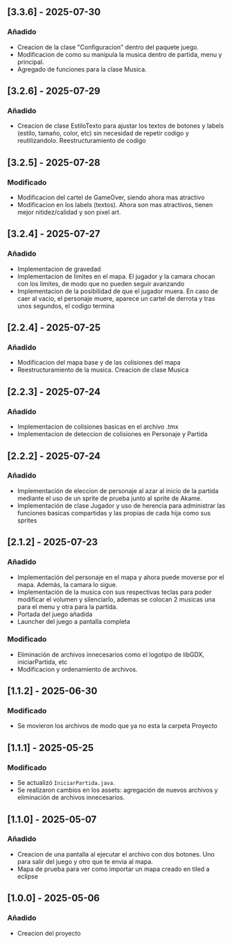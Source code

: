 ## [3.3.6] - 2025-07-30
### Añadido
- Creacion de la clase "Configuracion" dentro del paquete juego.
- Modificacion de como su manipula la musica dentro de partida, menu y principal.
- Agregado de funciones para la clase Musica.
## [3.2.6] - 2025-07-29
### Añadido
- Creacion de clase EstiloTexto para ajustar los textos de botones y labels (estilo, tamaño, color, etc) sin necesidad de repetir codigo y reutilizandolo. Reestructuramiento de codigo

## [3.2.5] - 2025-07-28
### Modificado
- Modificacion del cartel de GameOver, siendo ahora mas atractivo
- Modificacion en los labels (textos). Ahora son mas atractivos, tienen mejor nitidez/calidad y son pixel art. 

## [3.2.4] - 2025-07-27
### Añadido
- Implementacion de gravedad
- Implementacion de limites en el mapa. El jugador y la camara chocan con los limites, de modo que no pueden seguir avanzando
- Implementacion de la posibilidad de que el jugador muera. En caso de caer al vacio, el personaje muere, aparece un cartel de derrota y tras unos segundos, el codigo termina

## [2.2.4] - 2025-07-25
### Añadido
- Modificacion del mapa base y de las colisiones del mapa
- Reestructuramiento de la musica. Creacion de clase Musica

## [2.2.3] - 2025-07-24
### Añadido
- Implementacion de colisiones basicas en el archivo .tmx
- Implementacion de deteccion de colisiones en Personaje y Partida 

## [2.2.2] - 2025-07-24
### Añadido
- Implementación de eleccion de personaje al azar al inicio de la partida mediante el uso de un sprite de prueba junto al sprite de Akame.
- Implementación de clase Jugador y uso de herencia para administrar las funciones basicas compartidas y las propias de cada hija como sus sprites

## [2.1.2] - 2025-07-23
### Añadido
- Implementación del personaje en el mapa y ahora puede moverse por el mapa. Además, la camara lo sigue.
- Implementación de la musica con sus respectivas teclas para poder modificar el volumen y silenciarlo, ademas se colocan 2 musicas una para el menu y otra para la partida.
- Portada del juego añadida
- Launcher del juego a pantalla completa
### Modificado
- Eliminación de archivos innecesarios como el logotipo de libGDX, iniciarPartida, etc
- Modificacion y ordenamiento de archivos.

## [1.1.2] - 2025-06-30
### Modificado
- Se movieron los archivos de modo que ya no esta la carpeta Proyecto

## [1.1.1] - 2025-05-25
### Modificado
- Se actualizó `IniciarPartida.java`.
- Se realizaron cambios en los assets: agregación de nuevos archivos y eliminación de archivos innecesarios.


## [1.1.0] - 2025-05-07
### Añadido
- Creacion de una pantalla al ejecutar el archivo con dos botones. Uno para salir del juego y otro que te envia al mapa.
- Mapa de prueba para ver como importar un mapa creado en tiled a eclipse


## [1.0.0] - 2025-05-06
### Añadido
- Creacion del proyecto 
